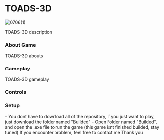 <h1>TOADS-3D</h1>

![0706(1)](https://github.com/TottAditS/TOADS-3D/assets/154248410/d1458e69-3fcb-4777-898c-3d1cf72c47bc)

<p>
  TOADS-3D description
</p>
  
<h3>About Game</h3>
TOADS-3D abouts

<h3>Gameplay</h3>
TOADS-3D gameplay

<h3>Controls</h3>


<h3>Setup</h3>
- You dont have to download all of the repository, if you just want to play, just download the folder named "Builded"
- Open Folder named "Builded", and open the .exe file to run the game
(this game isnt finished builded, stay tuned)
If you encounter problem, feel free to contact me
Thank you

